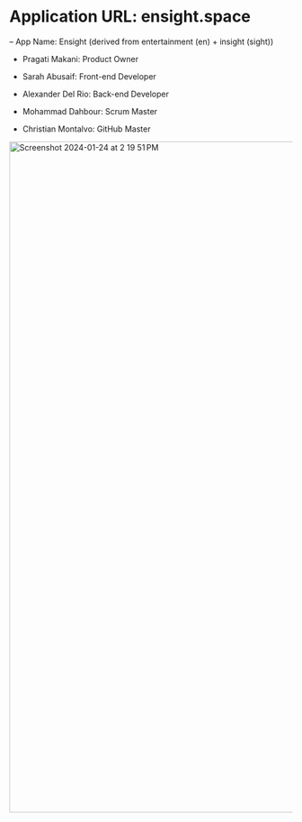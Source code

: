 # Application URL: ensight.space

– App Name: Ensight (derived from entertainment (en) + insight (sight))

- Pragati Makani: Product Owner

- Sarah Abusaif: Front-end Developer

- Alexander Del Rio: Back-end Developer

- Mohammad Dahbour: Scrum Master

- Christian Montalvo: GitHub Master
  

<img width="1191" alt="Screenshot 2024-01-24 at 2 19 51 PM" src="https://github.com/pragati-e/Ensight-/assets/78123335/8d7fdd23-19e5-44fe-8aa5-cae19f7b73b4">
